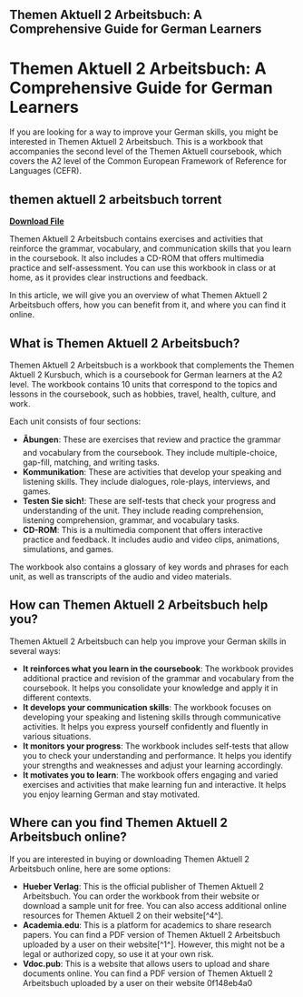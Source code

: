 ## Themen Aktuell 2 Arbeitsbuch: A Comprehensive Guide for German Learners

  
# Themen Aktuell 2 Arbeitsbuch: A Comprehensive Guide for German Learners
  
If you are looking for a way to improve your German skills, you might be interested in Themen Aktuell 2 Arbeitsbuch. This is a workbook that accompanies the second level of the Themen Aktuell coursebook, which covers the A2 level of the Common European Framework of Reference for Languages (CEFR).
 
## themen aktuell 2 arbeitsbuch torrent


[**Download File**](https://www.google.com/url?q=https%3A%2F%2Fbytlly.com%2F2tLer0&sa=D&sntz=1&usg=AOvVaw03hN0bOzh2eUKf_AkXVd6O)

  
Themen Aktuell 2 Arbeitsbuch contains exercises and activities that reinforce the grammar, vocabulary, and communication skills that you learn in the coursebook. It also includes a CD-ROM that offers multimedia practice and self-assessment. You can use this workbook in class or at home, as it provides clear instructions and feedback.
  
In this article, we will give you an overview of what Themen Aktuell 2 Arbeitsbuch offers, how you can benefit from it, and where you can find it online.
  
## What is Themen Aktuell 2 Arbeitsbuch?
  
Themen Aktuell 2 Arbeitsbuch is a workbook that complements the Themen Aktuell 2 Kursbuch, which is a coursebook for German learners at the A2 level. The workbook contains 10 units that correspond to the topics and lessons in the coursebook, such as hobbies, travel, health, culture, and work.
  
Each unit consists of four sections:
  
- **Ãbungen**: These are exercises that review and practice the grammar and vocabulary from the coursebook. They include multiple-choice, gap-fill, matching, and writing tasks.
- **Kommunikation**: These are activities that develop your speaking and listening skills. They include dialogues, role-plays, interviews, and games.
- **Testen Sie sich!**: These are self-tests that check your progress and understanding of the unit. They include reading comprehension, listening comprehension, grammar, and vocabulary tasks.
- **CD-ROM**: This is a multimedia component that offers interactive practice and feedback. It includes audio and video clips, animations, simulations, and games.

The workbook also contains a glossary of key words and phrases for each unit, as well as transcripts of the audio and video materials.
  
## How can Themen Aktuell 2 Arbeitsbuch help you?
  
Themen Aktuell 2 Arbeitsbuch can help you improve your German skills in several ways:

- **It reinforces what you learn in the coursebook**: The workbook provides additional practice and revision of the grammar and vocabulary from the coursebook. It helps you consolidate your knowledge and apply it in different contexts.
- **It develops your communication skills**: The workbook focuses on developing your speaking and listening skills through communicative activities. It helps you express yourself confidently and fluently in various situations.
- **It monitors your progress**: The workbook includes self-tests that allow you to check your understanding and performance. It helps you identify your strengths and weaknesses and adjust your learning accordingly.
- **It motivates you to learn**: The workbook offers engaging and varied exercises and activities that make learning fun and interactive. It helps you enjoy learning German and stay motivated.

## Where can you find Themen Aktuell 2 Arbeitsbuch online?
  
If you are interested in buying or downloading Themen Aktuell 2 Arbeitsbuch online, here are some options:

- **Hueber Verlag**: This is the official publisher of Themen Aktuell 2 Arbeitsbuch. You can order the workbook from their website or download a sample unit for free. You can also access additional online resources for Themen Aktuell 2 on their website[^4^].
- **Academia.edu**: This is a platform for academics to share research papers. You can find a PDF version of Themen Aktuell 2 Arbeitsbuch uploaded by a user on their website[^1^]. However, this might not be a legal or authorized copy, so use it at your own risk.
- **Vdoc.pub**: This is a website that allows users to upload and share documents online. You can find a PDF version of Themen Aktuell 2 Arbeitsbuch uploaded by a user on their website 0f148eb4a0
